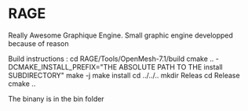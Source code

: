# RAGE
Really Awesome Graphique Engine. Small graphic engine developped because of reason

Build instructions :
cd RAGE/Tools/OpenMesh-7.1/build
cmake .. -DCMAKE_INSTALL_PREFIX="THE ABSOLUTE PATH TO THE install SUBDIRECTORY"
make -j
make install
cd ../../..
mkdir Releas
cd Release
cmake ..

The binany is in the bin folder



